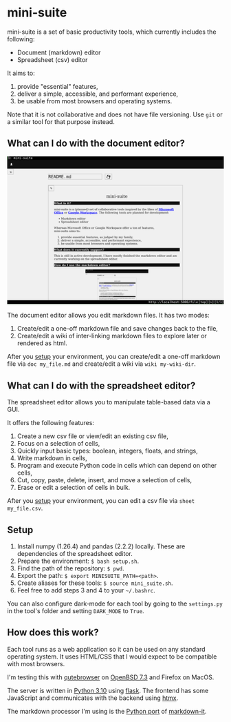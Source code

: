 # mini-suite 

mini-suite is a set of basic productivity tools, which currently includes the following:
- Document (markdown) editor
- Spreadsheet (csv) editor

It aims to:
1. provide "essential" features,
1. deliver a simple, accessible, and performant experience,
1. be usable from most browsers and operating systems.

Note that it is not collaborative and does not have file versioning. Use `git` or a similar tool for that purpose instead.


## What can I do with the document editor?

![demo](./media/readme.png)

The document editor allows you edit markdown files. It has two modes:
1. Create/edit a one-off markdown file and save changes back to the file,
1. Create/edit a wiki of inter-linking markdown files to explore later or rendered as html.

After you [setup](#setup) your environment, you can create/edit a one-off markdown file via `doc my_file.md` and create/edit a wiki via `wiki my-wiki-dir`.


## What can I do with the spreadsheet editor?

The spreadsheet editor allows you to manipulate table-based data via a GUI.

It offers the following features:
1. Create a new csv file or view/edit an existing csv file,
1. Focus on a selection of cells,
1. Quickly input basic types: boolean, integers, floats, and strings,
1. Write markdown in cells,
1. Program and execute Python code in cells which can depend on other cells,
1. Cut, copy, paste, delete, insert, and move a selection of cells,
1. Erase or edit a selection of cells in bulk.

After you [setup](#setup) your environment, you can edit a csv file via `sheet my_file.csv`.


## Setup

1. Install numpy (1.26.4) and pandas (2.2.2) locally. These are dependencies of the spreadsheet editor.
1. Prepare the environment: `$ bash setup.sh`.
1. Find the path of the repository: `$ pwd`.
1. Export the path: `$ export MINISUITE_PATH=<path>`.
1. Create aliases for these tools: `$ source mini_suite.sh`.
1. Feel free to add steps 3 and 4 to your `~/.bashrc`.

You can also configure dark-mode for each tool by going to the `settings.py` in the tool's folder and setting `DARK_MODE` to `True`.


## How does this work?

Each tool runs as a web application so it can be used on any standard operating system. It uses HTML/CSS that I would expect to be compatible with most browsers.

I'm testing this with [qutebrowser](https://www.qutebrowser.org/) on [OpenBSD 7.3](https://www.openbsd.org/73.html) and Firefox on MacOS.

The server is written in [Python 3.10](https://www.python.org/downloads/release/python-3100/) using [flask](https://flask.palletsprojects.com/en/3.0.x/). The frontend has some JavaScript and communicates with the backend using [htmx](https://htmx.org/).

The markdown processor I'm using is the [Python port](https://pypi.org/project/markdown-it-py/) of [markdown-it](https://github.com/markdown-it/markdown-it).
